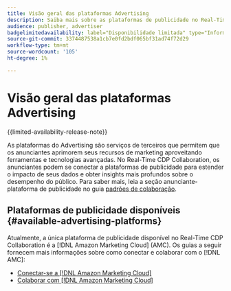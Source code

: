 ```yaml
---
title: Visão geral das plataformas Advertising
description: Saiba mais sobre as plataformas de publicidade no Real-Time CDP Collaboration.
audience: publisher, advertiser
badgelimitedavailability: label="Disponibilidade limitada" type="Informative" url="https://helpx.adobe.com/br/legal/product-descriptions/real-time-customer-data-platform-collaboration.html newtab=true"
source-git-commit: 3374487538a1cb7e0fd2bdf065bf31ad74f72d29
workflow-type: tm+mt
source-wordcount: '105'
ht-degree: 1%

---
```


# Visão geral das plataformas Advertising

{{limited-availability-release-note}}

As plataformas do Advertising são serviços de terceiros que permitem que os anunciantes aprimorem seus recursos de marketing aproveitando ferramentas e tecnologias avançadas. No Real-Time CDP Collaboration, os anunciantes podem se conectar a plataformas de publicidade para estender o impacto de seus dados e obter insights mais profundos sobre o desempenho do público. Para saber mais, leia a seção anunciante-plataforma de publicidade no guia [padrões de colaboração](/help/guide/overview/collaboration-patterns.md).

## Plataformas de publicidade disponíveis {#available-advertising-platforms}

Atualmente, a única plataforma de publicidade disponível no Real-Time CDP Collaboration é a [!DNL Amazon Marketing Cloud] (AMC). Os guias a seguir fornecem mais informações sobre como conectar e colaborar com o [!DNL AMC]:

* [Conectar-se a  [!DNL Amazon Marketing Cloud]](/help/guide/connect/advertising-platforms/amc.md)
* [Colaborar com  [!DNL Amazon Marketing Cloud]](/help/guide/collaborate/advertising-platforms/amc.md)